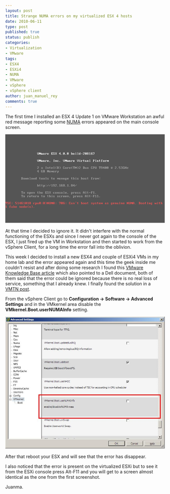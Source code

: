 ```yaml
---
layout: post
title: Strange NUMA errors on my virtualized ESX 4 hosts
date: 2010-06-11
type: post
published: true
status: publish
categories:
- Virtualization
- VMware
tags:
- ESX4
- ESXi4
- NUMA
- VMware
- vSphere
- vSphere client
author: juan_manuel_rey
comments: true
---
```


The first time I installed an ESX 4 Update 1 on VMware Workstation an awful red message reporting some [NUMA](http://lse.sourceforge.net/numa/faq/) errors appeared on the main console screen.

[![](/images/esx4-plus_numa_error.png "ESX4 NUMA error")]({{site.url}}/images/esx4-plus_numa_error.png)

At that time I decided to ignore it. It didn't interfere with the normal functioning of the ESXs and since I never got again to the console of the ESX, I just fired up the VM in Workstation and then started to work from the vSphere Client, for a long time the error fall into the oblivion.

This week I decided to install a new ESX4 and couple of ESXi4 VMs in my home lab and the error appeared again and this time the geek inside me couldn't resist and after doing some research I found this [VMware Knowledge Base article](http://kb.vmware.com/selfservice/microsites/search.do?language=en_US&cmd=displayKC&externalId=1016141) which also pointed to a Dell document, both of them said that the error could be ignored because there is no real loss of service, something that I already knew. I finally found the solution in a [VMTN post](http://communities.vmware.com/thread/244537).

From the vSphere Client go to **Configuration -> Software -> Advanced Settings** and in the VMkernel area disable the **VMkernel.Boot.userNUMAInfo** setting.

[![](/images/numa.jpg "NUMA")]({{site.url}}/images/numa.jpg)

After that reboot your ESX and will see that the error has disappear.

I also noticed that the error is present on the virtualized ESXi but to see it from the ESXi console press Alt-F11 and you will get to a screen almost identical as the one from the first screenshot.

Juanma.
